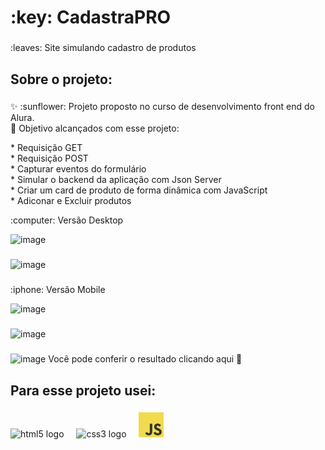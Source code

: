 <h1 align="left">:key: CadastraPRO</h1>

###

<p align="left">:leaves: Site simulando cadastro de produtos </p>

###

<h2 align="left">Sobre o projeto:</h2>

###

<p align="left">✨ :sunflower: Projeto proposto no curso de desenvolvimento front end do Alura.<br>🎯 Objetivo alcançados com esse projeto: <br></p>
* Requisição GET <br>
* Requisição POST <br>
* Capturar eventos do formulário <br>
* Simular o backend da aplicação com Json Server <br>
* Criar um card de produto de forma dinâmica com JavaScript <br>
* Adiconar e Excluir produtos <br>
<p align="left">:computer: Versão Desktop</p>

![image](https://github.com/TutuSilva/challenge-AluraGeek/assets/160740774/0d12c775-b8d3-45b3-b826-69e03edec114)

  ###
  ![image](https://github.com/TutuSilva/challenge-AluraGeek/assets/160740774/924bf955-325d-46bb-b124-38b0a08ee728)

  ###

  
  <p align="left">:iphone: Versão Mobile</p>

  ![image](https://github.com/TutuSilva/challenge-AluraGeek/assets/160740774/092fc506-c6c1-479e-b259-113d3273d2c2)

  ###
  ![image](https://github.com/TutuSilva/challenge-AluraGeek/assets/160740774/09fb7021-8725-4fa7-8016-d20f52e2f1be)

  ###

  <a style="text-decoration:none" href="https://challenge-alura-geek-zeta.vercel.app/" target="_blank">![image](https://img.shields.io/badge/Vercel-000000?style=for-the-badge&logo=vercel&logoColor=white) Você pode conferir o resultado clicando aqui :link:</a>

<h2 align="left">Para esse projeto usei: </h2>

###

<div align="left">
  <img src="https://cdn.jsdelivr.net/gh/devicons/devicon/icons/html5/html5-original.svg" height="40" alt="html5 logo"  />
  <img width="12" />
  <img src="https://cdn.jsdelivr.net/gh/devicons/devicon/icons/css3/css3-original.svg" height="40" alt="css3 logo"  /> 
     <img width="12" />
<img src="https://raw.githubusercontent.com/voodootikigod/logo.js/master/js.png" height="40" alt="Javascript logo" />
</div>

###
